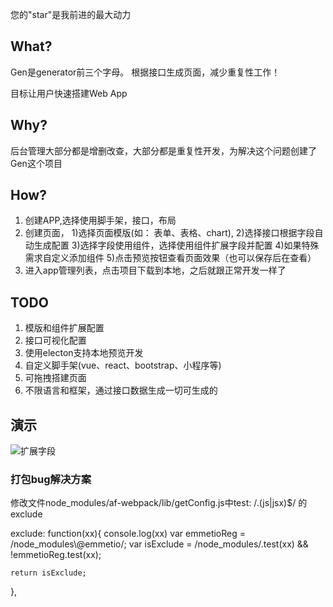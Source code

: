  您的"star"是我前进的最大动力

## What?
  Gen是generator前三个字母。
  根据接口生成页面，减少重复性工作！

  目标让用户快速搭建Web App
  
## Why?

  后台管理大部分都是增删改查，大部分都是重复性开发，为解决这个问题创建了Gen这个项目

## How?
  
1. 创建APP,选择使用脚手架，接口，布局
1. 创建页面，
  1)选择页面模版(如： 表单、表格、chart),
  2)选择接口根据字段自动生成配置
  3)选择字段使用组件，选择使用组件扩展字段并配置
  4)如果特殊需求自定义添加组件
  5)点击预览按钮查看页面效果（也可以保存后在查看）
1. 进入app管理列表，点击项目下载到本地，之后就跟正常开发一样了

## TODO
1. 模版和组件扩展配置
2. 接口可视化配置
3. 使用electon支持本地预览开发
4. 自定义脚手架(vue、react、bootstrap、小程序等)
5. 可拖拽搭建页面
6. 不限语言和框架，通过接口数据生成一切可生成的

## 演示

![扩展字段](http://gen.sdemo.cn/gen.gif)

### 打包bug解决方案

  修改文件node_modules/af-webpack/lib/getConfig.js中test: /\.(js|jsx)$/
  的exclude

  exclude: function(xx){
    console.log(xx)
    var emmetioReg = /node_modules\\@emmetio/;
    var isExclude = /node_modules/.test(xx) && !emmetioReg.test(xx);

    return isExclude;
  },

